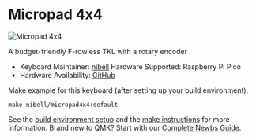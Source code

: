 # Micropad 4x4

![Micropad 4x4](https://imgur.com/ugfJLXJ.jpg)

A budget-friendly F-rowless TKL with a rotary encoder

* Keyboard Maintainer: [nibell](https://github.com/Nibell)
Hardware Supported: Raspberry Pi Pico 
* Hardware Availability: [GitHub](https://github.com/Nibell/Keyboards/tree/main/micropad4x4)

Make example for this keyboard (after setting up your build environment):

    make nibell/micropad4x4:default

See the [build environment setup](https://docs.qmk.fm/#/getting_started_build_tools) and the [make instructions](https://docs.qmk.fm/#/getting_started_make_guide) for more information. Brand new to QMK? Start with our [Complete Newbs Guide](https://docs.qmk.fm/#/newbs).
